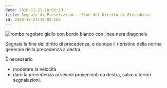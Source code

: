 ```yaml
---
date: 2020-12-21 18:02:10
title: Segnale di Prescrizione - Fine del Diritto di Precedenza
id: 2020-12-21t18-02-10z
---
```


![rombo regolare giallo con bordo bianco con linea nera
diagonale](./images/fine-diritto-precedenza.png)

Segnala la fine del diritto di precedenza, e dunque il ripristino della norma
generale della precedenza a destra.

È necessario

- moderare la velocità
- dare la precedenza ai veicoli provenienti da destra, salvo ulteriori
  segnalazioni.
